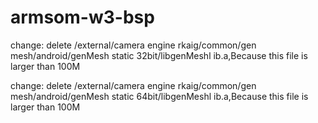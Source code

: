 # armsom-w3-bsp

change: delete /external/camera engine rkaig/common/gen mesh/android/genMesh static 32bit/libgenMeshl ib.a,Because this file is larger than 100M

change: delete /external/camera engine rkaig/common/gen mesh/android/genMesh static 64bit/libgenMeshl ib.a,Because this file is larger than 100M
